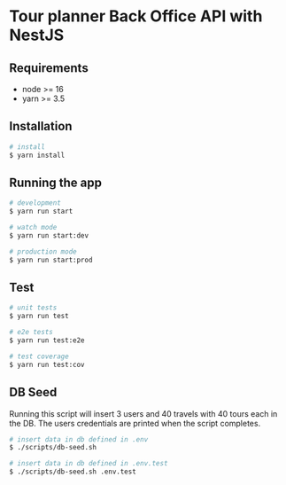 # Tour planner Back Office API with NestJS

## Requirements

- node >= 16
- yarn >= 3.5

## Installation

```bash
# install
$ yarn install
```

## Running the app

```bash
# development
$ yarn run start

# watch mode
$ yarn run start:dev

# production mode
$ yarn run start:prod
```

## Test

```bash
# unit tests
$ yarn run test

# e2e tests
$ yarn run test:e2e

# test coverage
$ yarn run test:cov
```

## DB Seed

Running this script will insert 3 users and 40 travels with 40 tours each in the DB. The users credentials are printed when the script completes.

```bash
# insert data in db defined in .env
$ ./scripts/db-seed.sh

# insert data in db defined in .env.test
$ ./scripts/db-seed.sh .env.test
```

